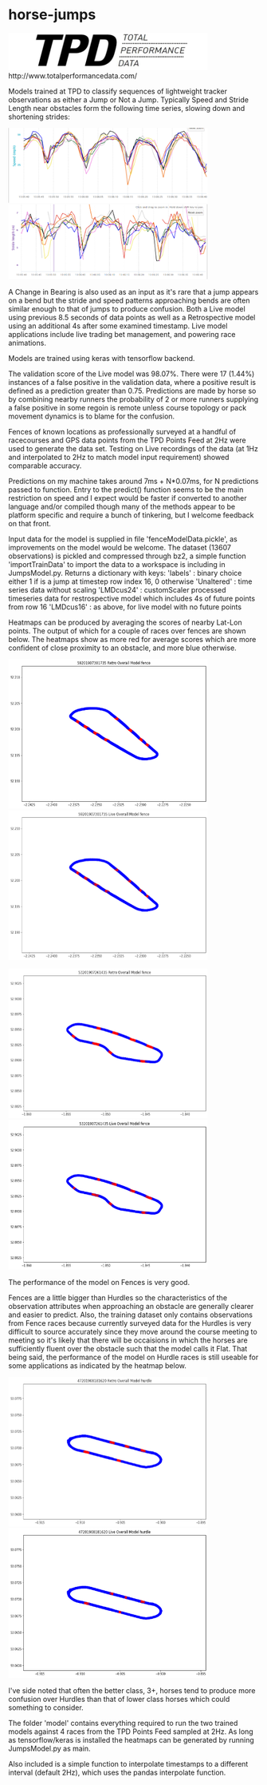 # horse-jumps

<img src="/images/TPD Logo.JPG" alt="TPD Logo" width="400" height="75">
http://www.totalperformancedata.com/


Models trained at TPD to classify sequences of lightweight tracker observations as either a Jump or Not a Jump. Typically Speed and Stride Length near obstacles form the following time series, slowing down and shortening strides:

<img src="/images/speed.png" alt="Speed near Obstacles" width="400" height="150">
<img src="/images/strideLength.png" alt="Stride Length near Obstacles" width="400" height="150">

A Change in Bearing is also used as an input as it's rare that a jump appears on a bend but the stride and speed patterns approaching bends are often similar enough to that of jumps to produce confusion. Both a Live model using previous 8.5 seconds of data points as well as a Retrospective model using an additional 4s after some examined timestamp. Live model applications include live trading bet management, and powering race animations.

Models are trained using keras with tensorflow backend.

The validation score of the Live model was 98.07%. There were 17 (1.44%) instances of a false positive in the validation data, where a positive result is defined as a prediction greater than 0.75. Predictions are made by horse so by combining nearby runners the probability of 2 or more runners supplying a false positive in some regoin is remote unless course topology or pack movement dynamics is to blame for the confusion.

Fences of known locations as professionally surveyed at a handful of racecourses and GPS data points from the TPD Points Feed at 2Hz were used to generate the data set. Testing on Live recordings of the data (at 1Hz and interpolated to 2Hz to match model input requirement) showed comparable accuracy.

Predictions on my machine takes around 7ms + N\*0.07ms, for N predictions passed to function. Entry to the predict() function seems to be the main restriction on speed and I expect would be faster if converted to another language and/or compiled though many of the methods appear to be platform specific and require a bunch of tinkering, but I welcome feedback on that front.

Input data for the model is supplied in file 'fenceModelData.pickle', as improvements on the model would be welcome. The dataset (13607 observations) is pickled and compressed through bz2, a simple function 'importTrainData' to import the data to a workspace is including in JumpsModel.py. Returns a dictionary with keys:
'labels' : binary choice either 1 if is a jump at timestep row index 16, 0 otherwise
'Unaltered' : time series data without scaling
'LMDcus24' : customScaler processed timeseries data for restrospective model which includes 4s of future points from row 16
'LMDcus16' : as above, for live model with no future points

Heatmaps can be produced by averaging the scores of nearby Lat-Lon points. The output of which for a couple of races over fences are shown below. The heatmaps show as more red for average scores which are more confident of close proximity to an obstacle, and more blue otherwise.

<img src="/images/WorcesterRetro.png" alt="Retrospective model applied to a race a Worcester" width="400" height="300"> <img src="/images/WorcesterLive.png" alt="Live model applied to a race a Worcester" width="400" height="300">

<img src="/images/UttoxeterRetro.png" alt="Retrospective model applied to a race a Uttoxeter" width="400" height="300"> <img src="/images/UttoxeterLive.png" alt="Live model applied to a race a Uttoxeter" width="400" height="300">

The performance of the model on Fences is very good.

Fences are a little bigger than Hurdles so the characteristics of the observation attributes when approaching an obstacle are generally clearer and easier to predict. Also, the training dataset only contains observations from Fence races because currently surveyed data for the Hurdles is very difficult to source accurately since they move around the course meeting to meeting so it's likely that there will be occaisions in which the horses are sufficiently fluent over the obstacle such that the model calls it Flat. That being said, the performance of the model on Hurdle races is still useable for some applications as indicated by the heatmap below.

<img src="/images/SouthwellRetroHurdle.png" alt="Retrospective model applied to a Hurdle race a Southwell" width="400" height="300"> <img src="/images/SouthwellLiveHurdle.png" alt="Live model applied to a Hurdle race a Southwell" width="400" height="300">

I've side noted that often the better class, 3+, horses tend to produce more confusion over Hurdles than that of lower class horses which could something to consider.

The folder 'model' contains everything required to run the two trained models against 4 races from the TPD Points Feed sampled at 2Hz. As long as tensorflow/keras is installed the heatmaps can be generated by running JumpsModel.py as main.

Also included is a simple function to interpolate timestamps to a different interval (default 2Hz), which uses the pandas interpolate function.
